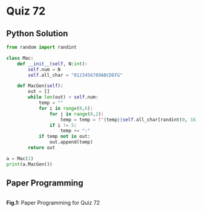 # Quiz 72

## Python Solution 
```.py
from random import randint

class Mac:
    def __init__(self, N:int):
        self.num = N
        self.all_char = "0123456789ABCDEFG"

    def MacGen(self):
        out = []
        while len(out) < self.num:
            temp = ""
            for i in range(0,6):
                for j in range(0,2):
                    temp = temp = f"{temp}{self.all_char[randint(0, 16)]}"
                if i != 5:
                    temp += ":"
            if temp not in out:
                out.append(temp)
        return out

a = Mac(1)
print(a.MacGen())
```

## Paper Programming
![]()

**Fig.1:** Paper Programming for Quiz 72